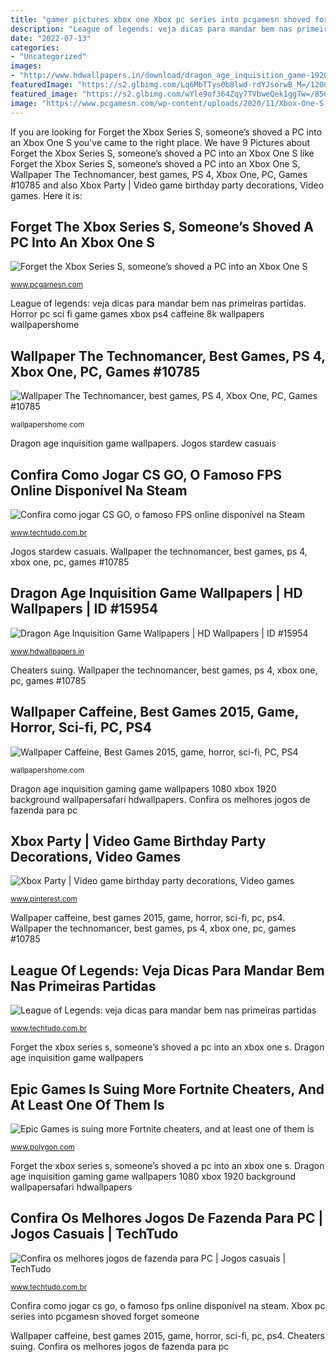 ```yaml
---
title: "gamer pictures xbox one Xbox pc series into pcgamesn shoved forget someone"
description: "League of legends: veja dicas para mandar bem nas primeiras partidas"
date: "2022-07-13"
categories:
- "Uncategorized"
images:
- "http://www.hdwallpapers.in/download/dragon_age_inquisition_game-1920x1080.jpg"
featuredImage: "https://s2.glbimg.com/Lq6MbTTys0b8lwd-rdYJsorwB_M=/1200x/smart/filters:cover():strip_icc()/i.s3.glbimg.com/v1/AUTH_08fbf48bc0524877943fe86e43087e7a/internal_photos/bs/2017/H/S/2GTj2fTiCxS3BrDBf9rw/stardew-valley.jpg"
featured_image: "https://s2.glbimg.com/wYle9of364Zqy7TVbweQek1ggTw=/850x446/s.glbimg.com/po/tt/f/original/2012/08/21/csgoportuguestutorial.jpg"
image: "https://www.pcgamesn.com/wp-content/uploads/2020/11/Xbox-One-S-PC.jpg"
---
```


If you are looking for Forget the Xbox Series S, someone’s shoved a PC into an Xbox One S you've came to the right place. We have 9 Pictures about Forget the Xbox Series S, someone’s shoved a PC into an Xbox One S like Forget the Xbox Series S, someone’s shoved a PC into an Xbox One S, Wallpaper The Technomancer, best games, PS 4, Xbox One, PC, Games #10785 and also Xbox Party | Video game birthday party decorations, Video games. Here it is:

## Forget The Xbox Series S, Someone’s Shoved A PC Into An Xbox One S

![Forget the Xbox Series S, someone’s shoved a PC into an Xbox One S](https://www.pcgamesn.com/wp-content/uploads/2020/11/Xbox-One-S-PC.jpg "Confira os melhores jogos de fazenda para pc")

<small>www.pcgamesn.com</small>

League of legends: veja dicas para mandar bem nas primeiras partidas. Horror pc sci fi game games xbox ps4 caffeine 8k wallpapers wallpapershome

## Wallpaper The Technomancer, Best Games, PS 4, Xbox One, PC, Games #10785

![Wallpaper The Technomancer, best games, PS 4, Xbox One, PC, Games #10785](https://wallpapershome.com/images/wallpapers/the-technomancer-1440x2560-best-games-ps-4-xbox-one-pc-10785.jpg "Wallpaper caffeine, best games 2015, game, horror, sci-fi, pc, ps4")

<small>wallpapershome.com</small>

Dragon age inquisition game wallpapers. Jogos stardew casuais

## Confira Como Jogar CS GO, O Famoso FPS Online Disponível Na Steam

![Confira como jogar CS GO, o famoso FPS online disponível na Steam](https://s2.glbimg.com/wYle9of364Zqy7TVbweQek1ggTw=/850x446/s.glbimg.com/po/tt/f/original/2012/08/21/csgoportuguestutorial.jpg "Confira os melhores jogos de fazenda para pc")

<small>www.techtudo.com.br</small>

Jogos stardew casuais. Wallpaper the technomancer, best games, ps 4, xbox one, pc, games #10785

## Dragon Age Inquisition Game Wallpapers | HD Wallpapers | ID #15954

![Dragon Age Inquisition Game Wallpapers | HD Wallpapers | ID #15954](http://www.hdwallpapers.in/download/dragon_age_inquisition_game-1920x1080.jpg "Epic games is suing more fortnite cheaters, and at least one of them is")

<small>www.hdwallpapers.in</small>

Cheaters suing. Wallpaper the technomancer, best games, ps 4, xbox one, pc, games #10785

## Wallpaper Caffeine, Best Games 2015, Game, Horror, Sci-fi, PC, PS4

![Wallpaper Caffeine, Best Games 2015, game, horror, sci-fi, PC, PS4](https://wallpapershome.com/images/wallpapers/caffeine-7680x4320-best-games-2015-game-horror-sci-fi-pc-ps4-xbox-one-6779.jpg "Epic games is suing more fortnite cheaters, and at least one of them is")

<small>wallpapershome.com</small>

Dragon age inquisition gaming game wallpapers 1080 xbox 1920 background wallpapersafari hdwallpapers. Confira os melhores jogos de fazenda para pc

## Xbox Party | Video Game Birthday Party Decorations, Video Games

![Xbox Party | Video game birthday party decorations, Video games](https://i.pinimg.com/736x/a8/e5/46/a8e546a802aba58306356b2483ac4cca.jpg "Horror pc sci fi game games xbox ps4 caffeine 8k wallpapers wallpapershome")

<small>www.pinterest.com</small>

Wallpaper caffeine, best games 2015, game, horror, sci-fi, pc, ps4. Wallpaper the technomancer, best games, ps 4, xbox one, pc, games #10785

## League Of Legends: Veja Dicas Para Mandar Bem Nas Primeiras Partidas

![League of Legends: veja dicas para mandar bem nas primeiras partidas](https://s2.glbimg.com/WTsZJ5WE5RIgnrkKtLtsyAcucBk=/1200x/smart/filters:cover():strip_icc()/i.s3.glbimg.com/v1/AUTH_08fbf48bc0524877943fe86e43087e7a/internal_photos/bs/2018/N/M/WhwZJsT9iJcKBawA34vg/league-of-legends-wallpaper-14.jpg "League of legends: veja dicas para mandar bem nas primeiras partidas")

<small>www.techtudo.com.br</small>

Forget the xbox series s, someone’s shoved a pc into an xbox one s. Dragon age inquisition game wallpapers

## Epic Games Is Suing More Fortnite Cheaters, And At Least One Of Them Is

![Epic Games is suing more Fortnite cheaters, and at least one of them is](https://cdn.vox-cdn.com/thumbor/Zj7LvZg2ir6OviuafX1xS8rcI70=/695x110:1920x751/fit-in/1200x630/cdn.vox-cdn.com/uploads/chorus_asset/file/8651697/Fortnite_KeyArt_1080p.jpg "Confira como jogar cs go, o famoso fps online disponível na steam")

<small>www.polygon.com</small>

Forget the xbox series s, someone’s shoved a pc into an xbox one s. Dragon age inquisition gaming game wallpapers 1080 xbox 1920 background wallpapersafari hdwallpapers

## Confira Os Melhores Jogos De Fazenda Para PC | Jogos Casuais | TechTudo

![Confira os melhores jogos de fazenda para PC | Jogos casuais | TechTudo](https://s2.glbimg.com/Lq6MbTTys0b8lwd-rdYJsorwB_M=/1200x/smart/filters:cover():strip_icc()/i.s3.glbimg.com/v1/AUTH_08fbf48bc0524877943fe86e43087e7a/internal_photos/bs/2017/H/S/2GTj2fTiCxS3BrDBf9rw/stardew-valley.jpg "Horror pc sci fi game games xbox ps4 caffeine 8k wallpapers wallpapershome")

<small>www.techtudo.com.br</small>

Confira como jogar cs go, o famoso fps online disponível na steam. Xbox pc series into pcgamesn shoved forget someone

Wallpaper caffeine, best games 2015, game, horror, sci-fi, pc, ps4. Cheaters suing. Confira os melhores jogos de fazenda para pc
